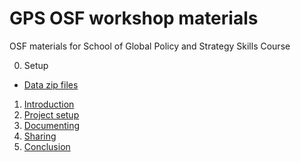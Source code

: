 # GPS OSF workshop materials
OSF materials for School of Global Policy and Strategy Skills Course

0. Setup  
  * [Data zip files](https://github.com/ucsdlib/GPS-OSF-Lecture/tree/master/data)
1. [Introduction](https://github.com/ucsdlib/GPS-OSF-Lecture/blob/master/01_OSF_introduction.html)
2. [Project setup](https://github.com/ucsdlib/GPS-OSF-Lecture/blob/master/02_OSF_Project_Setup.html)
3. [Documenting](https://github.com/ucsdlib/GPS-OSF-Lecture/blob/master/03_OSF_Documenting.html)
4. [Sharing](https://github.com/ucsdlib/GPS-OSF-Lecture/blob/master/04_OSF_Sharing.html)
5. [Conclusion](https://github.com/ucsdlib/GPS-OSF-Lecture/blob/master/05_OSF_Conclusion.html)
